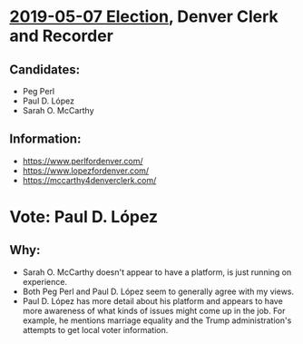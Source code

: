 # [2019-05-07 Election](../../README.md), Denver Clerk and Recorder

## Candidates:

* Peg Perl
* Paul D. López
* Sarah O. McCarthy

## Information:

* https://www.perlfordenver.com/
* https://www.lopezfordenver.com/
* https://mccarthy4denverclerk.com/

# Vote: Paul D. López

## Why:

* Sarah O. McCarthy doesn't appear to have a platform, is just running on experience.
* Both Peg Perl and Paul D. López seem to generally agree with my views.
* Paul D. López has more detail about his platform and appears to have more awareness of what kinds of issues might come up in the job. For example, he mentions marriage equality and the Trump administration's attempts to get local voter information.

